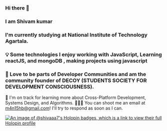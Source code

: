 ### Hi there 👋
### I am Shivam kumar
 ###  I'm currently studying at National Institute of Technology Agartala.
### 💡 Some technologies I enjoy working with JavaScript, Learning reactJS, and mongoDB , making projects using javascript 
### 🌳  Love to be parts of Developer Communities and am the community founder of DECOY (STUDENTS SOCIETY FOR DEVELOPMENT CONSCIOUSNESS).



🌱  I'm on track for learning more about Cross-Platform Development, Systems Design, and Algorithms.
👨🏻‍💻  You can shoot me an email at m4n15hb@gmail.com! I'll try to respond as soon as I can.
<!--
**shivaaa7/shivaaa7** is a ✨ _special_ ✨ repository because its `README.md` (this file) appears on your GitHub profile.

Here are some ideas to get you started:

- 🔭 I’m currently working on ...
- 🌱 I’m currently learning ...
- 👯 I’m looking to collaborate on ...
- 🤔 I’m looking for help with ...
- 💬 Ask me about ...
- 📫 How to reach me: ...
- 😄 Pronouns: ...
- ⚡ Fun fact: ...
-->
[![An image of @shivaaa7's Holopin badges, which is a link to view their full Holopin profile](https://holopin.me/shivaaa7)](https://holopin.io/@shivaaa7)
